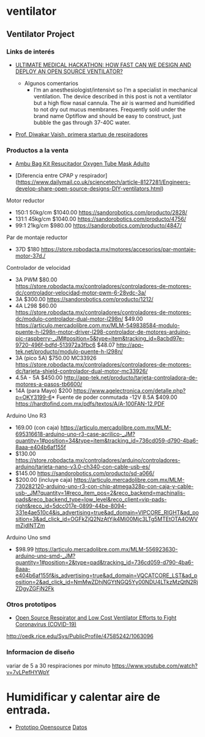 # ventilator
## Ventilator Project

### Links de interés

- [ULTIMATE MEDICAL HACKATHON: HOW FAST CAN WE DESIGN AND DEPLOY AN OPEN SOURCE VENTILATOR?](https://hackaday.com/2020/03/12/ultimate-medical-hackathon-how-fast-can-we-design-and-deploy-an-open-source-ventilator/)
    - Algunos comentarios
        - I’m an anesthesiologist/intensivt so I’m a specialist in mechanical ventilation. The device described in this post is not a ventilator but a high flow nasal cannula. The air is warmed and humidified to not dry out mucus membranes. Frequently sold under the brand name Optiflow and should be easy to construct, just bubble the gas through 37-40C water.

- [Prof. Diwakar Vaish, primera startup de respiradores](https://twitter.com/diwakarvaish?s=20)
### Productos a la venta

- [Ambu Bag Kit Resucitador Oxygen Tube Mask Adulto](https://articulo.mercadolibre.com.mx/MLM-730415838-ambu-bag-kit-resucitador-oxygen-tube-mask-adulto-_JM?quantity=1#position=19&type=item&tracking_id=5cb699e3-2dc9-4576-9733-0665628c4611)

- [Diferencia entre CPAP y respirador] (https://www.dailymail.co.uk/sciencetech/article-8127281/Engineers-develop-share-open-source-designs-DIY-ventilators.html)


Motor reductor

- 150:1 50kg/cm $1040.00 https://sandorobotics.com/producto/2828/
- 131:1 45kg/cm $1040.00 https://sandorobotics.com/producto/4756/
- 99:1 21kg/cm $980.00 https://sandorobotics.com/producto/4847/

Par de montaje reductor
- 37D $180 https://store.robodacta.mx/motores/accesorios/par-montaje-motor-37d./

Controlador de velocidad
- 3A PWM $80.00  https://store.robodacta.mx/controladores/controladores-de-motores-dc/controlador-velocidad-motor-pwm-6-28vdc-3a/
- 3A $300.00 https://sandorobotics.com/producto/1212/
- 4A L298 $60.00 https://store.robodacta.mx/controladores/controladores-de-motores-dc/modulo-controlador-dual-motor-l298n/
          $49.00 https://articulo.mercadolibre.com.mx/MLM-549838584-modulo-puente-h-l298n-motor-driver-l298-controlador-de-motores-arduino-pic-raspberry-_JM#position=5&type=item&tracking_id=8acbd97e-9720-496f-bdfd-513972a3fbc6
          $48.07 http://app-tek.net/producto/modulo-puente-h-l298n/
- 3A (pico 5A) $750.00 MC33926 https://store.robodacta.mx/controladores/controladores-de-motores-dc/tarjeta-shield-controlador-dual-motor-mc33926/
- 4.5A - 5A $450.00 http://app-tek.net/producto/tarjeta-controladora-de-motores-a-pasos-tb6600/
- 14A (para Mayo) $200 https://www.agelectronica.com/detalle.php?p=OKY3199-6*
Fuente de poder conmutada
-12V 8.5A $409.00 https://hardtofind.com.mx/pdfs/textos/A/A-100FAN-12.PDF

Arduino Uno R3
- 169.00 (con caja) https://articulo.mercadolibre.com.mx/MLM-695316618-arduino-uno-r3-case-acrilico-_JM?quantity=1#position=34&type=item&tracking_id=736cd059-d790-4ba6-8aaa-e404b6af155f
- $130.00 https://store.robodacta.mx/controladores/arduino/controladores-arduino/tarjeta-nano-v3.0-ch340-con-cable-usb-es/
- $145.00 https://sandorobotics.com/producto/sd-a066/
- $200.00 (incluye caja) https://articulo.mercadolibre.com.mx/MLM-730282120-arduino-uno-r3-con-chip-atmega328p-con-caja-y-cable-usb-_JM?quantity=1#reco_item_pos=2&reco_backend=machinalis-pads&reco_backend_type=low_level&reco_client=vip-pads-right&reco_id=5dcc017e-0899-44be-8094-331e4ae510c4&is_advertising=true&ad_domain=VIPCORE_RIGHT&ad_position=3&ad_click_id=OGFkZjQ2NzAtYjk4Mi00Mjc3LTg5MTEtOTA4OWVmZjdlNTZm

Arduino Uno smd
- $98.99 https://articulo.mercadolibre.com.mx/MLM-556923630-arduino-uno-smd-_JM?quantity=1#position=2&type=pad&tracking_id=736cd059-d790-4ba6-8aaa-e404b6af155f&is_advertising=true&ad_domain=VQCATCORE_LST&ad_position=2&ad_click_id=NmMwZDhjNGYtNGQ5Yy00NDU4LTkzMzQtN2RjZDgyZGFjN2Fk

### Otros prototipos

- [Open Source Respirator and Low Cost Ventilator Efforts to Fight Coronavirus (COVID-19)](https://bradenkelley.com/2020/03/open-source-respirator-and-low-cost-ventilator-efforts-to-fight-coronavirus-covid-19/)

http://oedk.rice.edu/Sys/PublicProfile/47585242/1063096



### Informacion de diseño

variar de 5 a 30 respiraciones por minuto
https://www.youtube.com/watch?v=7vLPefHYWpY

Humidificar y calentar aire de entrada.
=======

- [Prototipo Opensource](http://oedk.rice.edu/apollobvm/) [Datos](http://oedk.rice.edu/ApolloBVM-DIY)
